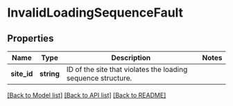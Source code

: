 # InvalidLoadingSequenceFault

## Properties
Name | Type | Description | Notes
------------ | ------------- | ------------- | -------------
**site_id** | **string** | ID of the site that violates the loading sequence structure. | 

[[Back to Model list]](../../README.md#documentation-for-models) [[Back to API list]](../../README.md#documentation-for-api-endpoints) [[Back to README]](../../README.md)


